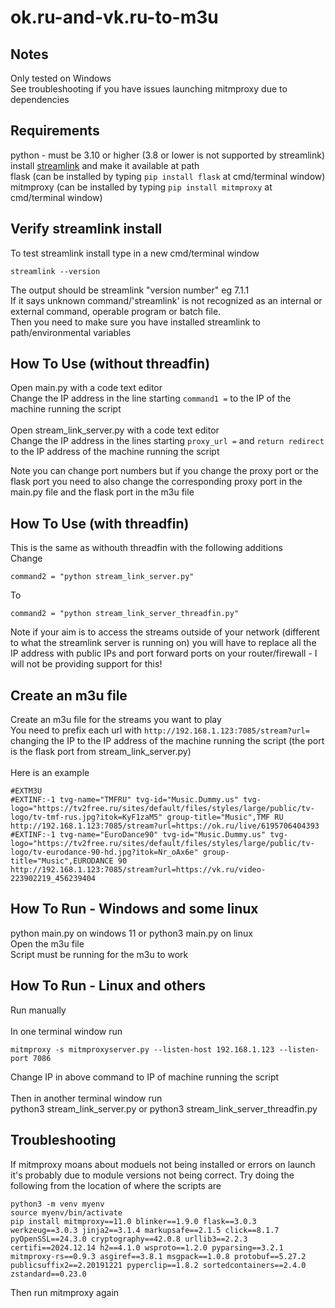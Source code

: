 # ok.ru-and-vk.ru-to-m3u

## Notes
Only tested on Windows <br>
See troubleshooting if you have issues launching mitmproxy due to dependencies

## Requirements
python - must be 3.10 or higher (3.8 or lower is not supported by streamlink) <br>
install [streamlink](https://streamlink.github.io/install.html) and make it available at path <br>
flask (can be installed by typing ```pip install flask``` at cmd/terminal window) <br>
mitmproxy (can be installed by typing ```pip install mitmproxy``` at cmd/terminal window)

## Verify streamlink install
To test streamlink install type in a new cmd/terminal window
```
streamlink --version
```
The output should be
streamlink "version number" eg 7.1.1 <br>
If it says unknown command/'streamlink' is not recognized as an internal or external command,
operable program or batch file. <br>
Then you need to make sure you have installed streamlink to path/environmental variables

## How To Use (without threadfin)
Open main.py with a code text editor <br>
Change the IP address in the line starting ```command1 =``` to the IP of the machine running the script <br>
<br>
Open stream_link_server.py with a code text editor <br>
Change the IP address in the lines starting ```proxy_url =``` and ```return redirect``` to the IP address of the machine running the script <br>

Note you can change port numbers but if you change the proxy port or the flask port you need to also change the corresponding proxy port in the main.py file and the flask port in the m3u file

## How To Use (with threadfin)
This is the same as withouth threadfin with the following additions <br>
Change <br>
```
command2 = "python stream_link_server.py"
```
To <br>
```
command2 = "python stream_link_server_threadfin.py"
```

Note if your aim is to access the streams outside of your network (different to what the streamlink server is running on) you will have to replace all the IP address with public IPs and port forward ports on your router/firewall - I will not be providing support for this!

## Create an m3u file
Create an m3u file for the streams you want to play <br>
You need to prefix each url with ```http://192.168.1.123:7085/stream?url=``` changing the IP to the IP address of the machine running the script (the port is the flask port from stream_link_server.py) <br>
<br>
Here is an example

```
#EXTM3U
#EXTINF:-1 tvg-name="TMFRU" tvg-id="Music.Dummy.us" tvg-logo="https://tv2free.ru/sites/default/files/styles/large/public/tv-logo/tv-tmf-rus.jpg?itok=KyF1zaM5" group-title="Music",TMF RU
http://192.168.1.123:7085/stream?url=https://ok.ru/live/6195706404393
#EXTINF:-1 tvg-name="EuroDance90" tvg-id="Music.Dummy.us" tvg-logo="https://tv2free.ru/sites/default/files/styles/large/public/tv-logo/tv-eurodance-90-hd.jpg?itok=Nr_oAx6e" group-title="Music",EURODANCE 90
http://192.168.1.123:7085/stream?url=https://vk.ru/video-223902219_456239404
```

## How To Run - Windows and some linux
python main.py on windows 11 or python3 main.py on linux
<br>
Open the m3u file <br>
Script must be running for the m3u to work

## How To Run - Linux and others
Run manually <br>
<br>
In one terminal window run
```
mitmproxy -s mitmproxyserver.py --listen-host 192.168.1.123 --listen-port 7086
```

Change IP in above command to IP of machine running the script <br>
<br>
Then in another terminal window run <br>
python3 stream_link_server.py or python3 stream_link_server_threadfin.py

## Troubleshooting
If mitmproxy moans about moduels not being installed or errors on launch it's probably due to module versions not being correct. Try doing the following from the location of where the scripts are <br>

```
python3 -m venv myenv
source myenv/bin/activate
pip install mitmproxy==11.0 blinker==1.9.0 flask==3.0.3 werkzeug==3.0.3 jinja2==3.1.4 markupsafe==2.1.5 click==8.1.7 pyOpenSSL==24.3.0 cryptography==42.0.8 urllib3==2.2.3 certifi==2024.12.14 h2==4.1.0 wsproto==1.2.0 pyparsing==3.2.1 mitmproxy-rs==0.9.3 asgiref==3.8.1 msgpack==1.0.8 protobuf==5.27.2 publicsuffix2==2.20191221 pyperclip==1.8.2 sortedcontainers==2.4.0 zstandard==0.23.0
```

Then run mitmproxy again
